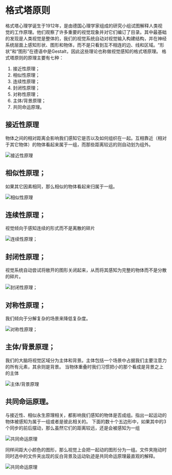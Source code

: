 # 格式塔原则

格式塔心理学诞生于1912年，是由德国心理学家组成的研究小组试图解释人类视觉的工作原理。他们观察了许多重要的视觉现象并对它们编订了目录。其中最基础的发现是人类视觉是整体的，我们的视觉系统自动对视觉输入构建结构，并在神经系统层面上感知形状、图形和物体，而不是只看到互不相连的边、线和区域。“形状”和“图形”在德语中是Gestalt，因此这些理论也称做视觉感知的格式塔原理。
格式塔原则的原理主要有七种：

1. 接近性原理；
2. 相似性原理；
3. 连续性原理；
4. 封闭性原理；
5. 对称性原理；
6. 主体/背景原理；
7. 共同命运原理。

## 接近性原理

物体之间的相对距离会影响我们感知它是否以及如何组织在一起。互相靠近（相对于其它物体）的物体看起来属于一组，而那些距离较远的则自动划为组外。

![接近性原理](https://guidelines.cc/assets/imgs/39232568.png ':size=500')

## 相似性原理；

如果其它因素相同，那么相似的物体看起来归属于一组。

![相似性原理](https://guidelines.cc/assets/imgs/39295886.png ':size=500')

## 连续性原理；

视觉倾向于感知连续的形式而不是离散的碎片

![连续性原理；](https://guidelines.cc/assets/imgs/39366446.png ':size=500')

## 封闭性原理；

视觉系统自动尝试将敞开的图形关闭起来，从而将其感知为完整的物体而不是分散的碎片。

![封闭性原理；](https://guidelines.cc/assets/imgs/39397002.png ':size=500')

## 对称性原理；

我们倾向于分解复杂的场景来降低复杂度。

![对称性原理；](https://guidelines.cc/assets/imgs/39430044.png ':size=500')

## 主体/背景原理；

我们的大脑将视觉区域分为主体和背景。主体包括一个场景中占据我们主要注意力的所有元素，其余则是背景。
当物体重叠时我们习惯把小的那个看成是背景之上的主体

![主体/背景原理](https://guidelines.cc/assets/imgs/39519193.png ':size=500')

## 共同命运原理。

与接近性、相似永生原理相关，都影响我们感知的物体是否成组。指出一起运动的物体被感知为属于一组或者是彼此相关的。
下面的数十个五边形中，如果其中的3个同步的前后摆动，那么虽然它们的距离较远，还是会被感知为一组

![共同命运原理](https://guidelines.cc/assets/imgs/12c12c93-5214-4d90-8079-20a16b47e4b6.gif ':size=500')

同样间距大小颜色的图形，那么视觉上会把一起动的图形分为一组。文件夹拖动时同时选中的文件夹出现的反白背景及运动轨迹是共同命运原理最直观的解释。

![共同命运原理](https://guidelines.cc/assets/imgs/39795790.png ':size=500')